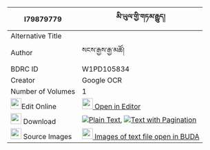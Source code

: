 |I79879779|མི་ཡུལ་གྱི་གཏམ་རྒྱུད། 
| --- | --- 
|Alternative Title |
|Author| སངས་རྒྱས་རྒྱ་མཚོ།
|BDRC ID | W1PD105834
|Creator | Google OCR
|Number of Volumes| 1
|<img width="25" src="https://img.icons8.com/color/25/000000/edit-property.png">Edit Online| [<img width="25" src="https://avatars.githubusercontent.com/u/45091458?s=200&v=4"> Open in Editor](http://editor.openpecha.org/I79879779)
|<img width="25" src="https://img.icons8.com/fluent/48/000000/download-2.png"/>  Download | [![](https://img.icons8.com/color/20/000000/txt.png)Plain Text](https://github.com/Openpecha/I79879779/releases/download/v1/miyul_gyi_tamgyu_plain_I79879779.zip), [![](https://img.icons8.com/color/20/000000/txt.png)Text with Pagination](https://github.com/Openpecha/I79879779/releases/download/v1/miyul_gyi_tamgyu_pages_I79879779.zip)
|<img width="25" src="https://img.icons8.com/plasticine/100/000000/pictures-folder.png"/>  Source Images | [<img width="25" src="https://library.bdrc.io/icons/BUDA-small.svg"> Images of text file open in BUDA](https://library.bdrc.io/show/bdr:W1PD105834)